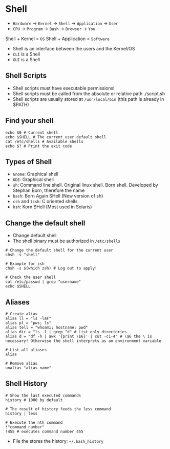 # Shell

- `Hardware` -> `Kernel` -> `Shell` -> `Application` -> `User`
- `CPU` -> `Program` -> `Bash` -> `Browser` -> `You`

Shell + Kernel = `OS`
Shell + Application = `Software`

- Shell is an interface between the users and the Kernel/OS
- `CLI` is a Shell
- `GUI` is a Shell

## Shell Scripts

- Shell scripts must have executable permissions!
- Shell scripts must be called from the absolute or relative path ./script.sh
- Shell scripts are usually stored at `/usr/local/bin` (this path is already in $PATH)

## Find your shell

```shell
echo $0 # Current shell
echo $SHELL # The current user default shell
cat /etc/shells # Available shells
echo $? # Print the exit code
```

## Types of Shell

- `Gnome`: Graphical shell
- `KDE`: Graphical shell
- `sh`: Command line shell. Original linux shell. Born shell. Developed by Stephan Born, therefore the name
- `bash`: Born Again SHell (New version of sh)
- `csh` and `tcsh`: C oriented shells.
- `ksh`: Korn SHell (Most used in Solaris)

## Change the default shell

- Change default shell
- The shell binary must be authorized in `/etc/shells`

```shell
# Change the default shell for the current user
chsh -s "shell"

# Example for zsh
chsh -s $(which zsh) # Log out to apply!

# Check the user shell
cat /etc/passwd | grep "username"
echo $SHELL
```

## Aliases

```shell
# Create alias
alias ll = "ls -laF"
alias pl = "pws; ls"
alias tell = "whoami; hostname; pwd"
alias dir = "ls -l | grep ^d" # List only directories
alias d = "df -h | awk '{print \$6}' | cut -c1-4" # \$6 the \ is necessary! Otherwise the shell interprets as an environment variable

# List all aliases
alias

# Remove alias
unalias "alias_name"
```

## Shell History

```shell
# Show the last executed commands
history # 1000 by default

# The result of history feeds the less command
history | less

# Execute the nth command
!"command_number"
!455 # executes command number 455
```

- File the stores the history: `~/.bash_history`
